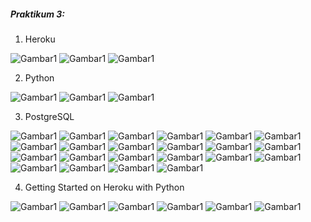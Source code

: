 ##### Praktikum 3:
1. Heroku

![Gambar1](https://github.com/anitaangguntari/tekn-cloud-computing/blob/master/minggu-03/app.PNG)
![Gambar1](https://github.com/anitaangguntari/tekn-cloud-computing/blob/master/minggu-03/Create-APP.PNG)
![Gambar1](https://github.com/anitaangguntari/tekn-cloud-computing/blob/master/minggu-03/hero-to-github.PNG)

2. Python

![Gambar1](https://github.com/anitaangguntari/tekn-cloud-computing/blob/master/minggu-03/python1.PNG)
![Gambar1](https://github.com/anitaangguntari/tekn-cloud-computing/blob/master/minggu-03/python2.PNG)
![Gambar1](https://github.com/anitaangguntari/tekn-cloud-computing/blob/master/minggu-03/python3.PNG)

3. PostgreSQL

![Gambar1](https://github.com/anitaangguntari/tekn-cloud-computing/blob/master/minggu-03/postgresql1.PNG)
![Gambar1](https://github.com/anitaangguntari/tekn-cloud-computing/blob/master/minggu-03/postgresql2.PNG)
![Gambar1](https://github.com/anitaangguntari/tekn-cloud-computing/blob/master/minggu-03/postgresql3.PNG)
![Gambar1](https://github.com/anitaangguntari/tekn-cloud-computing/blob/master/minggu-03/postgresql4.PNG)
![Gambar1](https://github.com/anitaangguntari/tekn-cloud-computing/blob/master/minggu-03/postgresql5.PNG)
![Gambar1](https://github.com/anitaangguntari/tekn-cloud-computing/blob/master/minggu-03/postgresql6.PNG)
![Gambar1](https://github.com/anitaangguntari/tekn-cloud-computing/blob/master/minggu-03/postgresql7.PNG)
![Gambar1](https://github.com/anitaangguntari/tekn-cloud-computing/blob/master/minggu-03/postgresql8.PNG)
![Gambar1](https://github.com/anitaangguntari/tekn-cloud-computing/blob/master/minggu-03/postgresql9.PNG)
![Gambar1](https://github.com/anitaangguntari/tekn-cloud-computing/blob/master/minggu-03/postgresql10.PNG)
![Gambar1](https://github.com/anitaangguntari/tekn-cloud-computing/blob/master/minggu-03/postgresql16.PNG)
![Gambar1](https://github.com/anitaangguntari/tekn-cloud-computing/blob/master/minggu-03/postgresql17.PNG)
![Gambar1](https://github.com/anitaangguntari/tekn-cloud-computing/blob/master/minggu-03/postgresql18.PNG)
![Gambar1](https://github.com/anitaangguntari/tekn-cloud-computing/blob/master/minggu-03/postgresql19.PNG)
![Gambar1](https://github.com/anitaangguntari/tekn-cloud-computing/blob/master/minggu-03/postgresql20.PNG)
![Gambar1](https://github.com/anitaangguntari/tekn-cloud-computing/blob/master/minggu-03/postgresql21.PNG)
![Gambar1](https://github.com/anitaangguntari/tekn-cloud-computing/blob/master/minggu-03/postgresql22.PNG)
![Gambar1](https://github.com/anitaangguntari/tekn-cloud-computing/blob/master/minggu-03/postgresql23.PNG)
![Gambar1](https://github.com/anitaangguntari/tekn-cloud-computing/blob/master/minggu-03/postgresql24.PNG)
![Gambar1](https://github.com/anitaangguntari/tekn-cloud-computing/blob/master/minggu-03/postgresql25.PNG)
![Gambar1](https://github.com/anitaangguntari/tekn-cloud-computing/blob/master/minggu-03/postgresql26.PNG)
![Gambar1](https://github.com/anitaangguntari/tekn-cloud-computing/blob/master/minggu-03/postgresql27.PNG)

4.  Getting Started on Heroku with Python

![Gambar1](https://github.com/anitaangguntari/tekn-cloud-computing/blob/master/minggu-03/hero-versi.PNG)
![Gambar1](https://github.com/anitaangguntari/tekn-cloud-computing/blob/master/minggu-03/hero-login.PNG)
![Gambar1](https://github.com/anitaangguntari/tekn-cloud-computing/blob/master/minggu-03/hero-prepare-clone.PNG)
![Gambar1](https://github.com/anitaangguntari/tekn-cloud-computing/blob/master/minggu-03/hero-open-view.PNG)
![Gambar1](https://github.com/anitaangguntari/tekn-cloud-computing/blob/master/minggu-03/hero-python.PNG)
![Gambar1](https://github.com/anitaangguntari/tekn-cloud-computing/blob/master/minggu-03/hero-scale.PNG)

